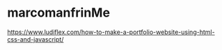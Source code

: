 # marcomanfrinMe

https://www.ludiflex.com/how-to-make-a-portfolio-website-using-html-css-and-javascript/